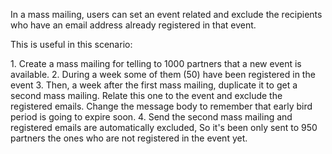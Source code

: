 In a mass mailing, users can set an event related and exclude the
recipients who have an email address already registered in that event.

This is useful in this scenario:

1\. Create a mass mailing for telling to 1000 partners that a new event
is available. 2. During a week some of them (50) have been registered in
the event 3. Then, a week after the first mass mailing, duplicate it to
get a second mass mailing. Relate this one to the event and exclude the
registered emails. Change the message body to remember that early bird
period is going to expire soon. 4. Send the second mass mailing and
registered emails are automatically excluded, So it's been only sent to
950 partners the ones who are not registered in the event yet.

